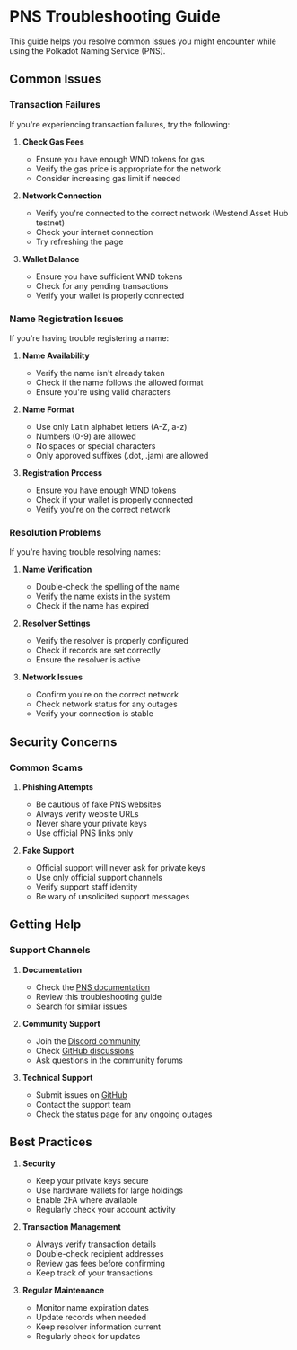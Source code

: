 # PNS Troubleshooting Guide

This guide helps you resolve common issues you might encounter while using the Polkadot Naming Service (PNS).

## Common Issues

### Transaction Failures

If you're experiencing transaction failures, try the following:

1. **Check Gas Fees**
   - Ensure you have enough WND tokens for gas
   - Verify the gas price is appropriate for the network
   - Consider increasing gas limit if needed

2. **Network Connection**
   - Verify you're connected to the correct network (Westend Asset Hub testnet)
   - Check your internet connection
   - Try refreshing the page

3. **Wallet Balance**
   - Ensure you have sufficient WND tokens
   - Check for any pending transactions
   - Verify your wallet is properly connected

### Name Registration Issues

If you're having trouble registering a name:

1. **Name Availability**
   - Verify the name isn't already taken
   - Check if the name follows the allowed format
   - Ensure you're using valid characters

2. **Name Format**
   - Use only Latin alphabet letters (A-Z, a-z)
   - Numbers (0-9) are allowed
   - No spaces or special characters
   - Only approved suffixes (.dot, .jam) are allowed

3. **Registration Process**
   - Ensure you have enough WND tokens
   - Check if your wallet is properly connected
   - Verify you're on the correct network

### Resolution Problems

If you're having trouble resolving names:

1. **Name Verification**
   - Double-check the spelling of the name
   - Verify the name exists in the system
   - Check if the name has expired

2. **Resolver Settings**
   - Verify the resolver is properly configured
   - Check if records are set correctly
   - Ensure the resolver is active

3. **Network Issues**
   - Confirm you're on the correct network
   - Check network status for any outages
   - Verify your connection is stable

## Security Concerns

### Common Scams

1. **Phishing Attempts**
   - Be cautious of fake PNS websites
   - Always verify website URLs
   - Never share your private keys
   - Use official PNS links only

2. **Fake Support**
   - Official support will never ask for private keys
   - Use only official support channels
   - Verify support staff identity
   - Be wary of unsolicited support messages

## Getting Help

### Support Channels

1. **Documentation**
   - Check the [PNS documentation](https://github.com/helenaboing/pns-docs)
   - Review this troubleshooting guide
   - Search for similar issues

2. **Community Support**
   - Join the [Discord community](https://discord.gg/pns)
   - Check [GitHub discussions](https://github.com/mokita-j/pns/discussions)
   - Ask questions in the community forums

3. **Technical Support**
   - Submit issues on [GitHub](https://github.com/mokita-j/pns/issues)
   - Contact the support team
   - Check the status page for any ongoing outages

## Best Practices

1. **Security**
   - Keep your private keys secure
   - Use hardware wallets for large holdings
   - Enable 2FA where available
   - Regularly check your account activity

2. **Transaction Management**
   - Always verify transaction details
   - Double-check recipient addresses
   - Review gas fees before confirming
   - Keep track of your transactions

3. **Regular Maintenance**
   - Monitor name expiration dates
   - Update records when needed
   - Keep resolver information current
   - Regularly check for updates 